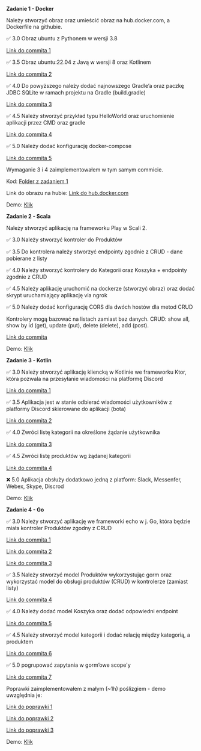 **Zadanie 1 - Docker** 

Należy stworzyć obraz oraz umieścić obraz na hub.docker.com, a Dockerfile na githubie.

:white_check_mark: 3.0 Obraz ubuntu z Pythonem w wersji 3.8

[Link do commita 1](https://github.com/piotrklosowski96/ebiznes24/commit/2b35f165f9da2ce5ddc699f3bbe7a52da2ab83f0)

:white_check_mark: 3.5 Obraz ubuntu:22.04 z Javą w wersji 8 oraz Kotlinem

[Link do commita 2](https://github.com/piotrklosowski96/ebiznes24/commit/113587773f0732bb8b2552ba20e6b8300f89374f)

:white_check_mark: 4.0 Do powyższego należy dodać najnowszego Gradle’a oraz paczkę JDBC SQLite w ramach projektu na Gradle (build.gradle)

[Link do commita 3](https://github.com/piotrklosowski96/ebiznes24/commit/27f71e4fe35166da59bc861eafee10251e0eef23)

:white_check_mark: 4.5 Należy stworzyć przykład typu HelloWorld oraz uruchomienie aplikacji przez CMD oraz gradle

[Link do commita 4](https://github.com/piotrklosowski96/ebiznes24/commit/27f71e4fe35166da59bc861eafee10251e0eef23)

:white_check_mark: 5.0 Należy dodać konfigurację docker-compose

[Link do commita 5](https://github.com/piotrklosowski96/ebiznes24/commit/f6a73d980895a7ed98a23d1b793eee4a8a591748)

Wymaganie 3 i 4 zaimplementowałem w tym samym commicie.

Kod: [Folder z zadaniem 1](https://github.com/piotrklosowski96/ebiznes24/tree/master/Zadanie%201%20-%20Docker)

Link do obrazu na hubie: [Link do hub.docker.com](https://hub.docker.com/layers/piotrklosowski/ebiznes24/latest/images/sha256-8bb50a142475e4689a0c86ad12058ca7a402c434abe0680c84d5aa485d871e13?context=repo)

Demo: [Klik](https://github.com/piotrklosowski96/ebiznes24/tree/master/Zadanie%201%20-%20Docker/demo)



**Zadanie 2 - Scala**

Należy stworzyć aplikację na frameworku Play w Scali 2.

:white_check_mark: 3.0 Należy stworzyć kontroler do Produktów

:white_check_mark: 3.5 Do kontrolera należy stworzyć endpointy zgodnie z CRUD - dane pobierane z listy

:white_check_mark: 4.0 Należy stworzyć kontrolery do Kategorii oraz Koszyka + endpointy zgodnie z CRUD

:white_check_mark: 4.5 Należy aplikację uruchomić na dockerze (stworzyć obraz) oraz dodać skrypt uruchamiający aplikację via ngrok

:white_check_mark: 5.0 Należy dodać konfigurację CORS dla dwóch hostów dla metod CRUD

Kontrolery mogą bazować na listach zamiast baz danych. CRUD: show all, show by id (get), update (put), delete (delete), add (post).

[Link do commita](https://github.com/piotrklosowski96/ebiznes24/commit/e8aea0089a062fcf5bb83e045af60f784c23ab40)

Demo: [Klik](https://github.com/piotrklosowski96/ebiznes24/tree/master/Zadanie%202%20-%20Scala/demo)



**Zadanie 3 - Kotlin**

:white_check_mark: 3.0 Należy stworzyć aplikację kliencką w Kotlinie we frameworku Ktor, która pozwala na przesyłanie wiadomości na platformę Discord

[Link do commita 1](https://github.com/piotrklosowski96/ebiznes24/tree/ae3e95cd7bff8bf824224ada347b649455e25048)

:white_check_mark: 3.5 Aplikacja jest w stanie odbierać wiadomości użytkowników z platformy Discord skierowane do aplikacji (bota)

[Link do commita 2](https://github.com/piotrklosowski96/ebiznes24/tree/22f648974e2257afdb7f7fab183fd63a0d95eec7)

:white_check_mark: 4.0 Zwróci listę kategorii na określone żądanie użytkownika

[Link do commita 3](https://github.com/piotrklosowski96/ebiznes24/tree/98834633f8ba694cbcacb5adcbf157dcc5b334b1)

:white_check_mark: 4.5 Zwróci listę produktów wg żądanej kategorii

[Link do commita 4](https://github.com/piotrklosowski96/ebiznes24/tree/98834633f8ba694cbcacb5adcbf157dcc5b334b1)

:x: 5.0 Aplikacja obsłuży dodatkowo jedną z platform: Slack, Messenfer, Webex, Skype, Discrod

Demo: [Klik](https://github.com/piotrklosowski96/ebiznes24/tree/57d010221659d4e1765f5dd414734715ca02e99d/Zadanie%203%20-%20Kotlin/demo)



**Zadanie 4 - Go**

:white_check_mark: 3.0 Należy stworzyć aplikację we frameworki echo w j. Go, która będzie miała kontroler Produktów zgodny z CRUD

[Link do commita 1](https://github.com/piotrklosowski96/ebiznes24/tree/130b2e018c8ea73e18f99667d79701aa70778eaa)

[Link do commita 2](https://github.com/piotrklosowski96/ebiznes24/tree/fae3bce2e73016079773a668544b10975db1b6b8)

[Link do commita 3](https://github.com/piotrklosowski96/ebiznes24/tree/e987095ac632c630a012e9987bb1f6eee2699537)

:white_check_mark: 3.5 Należy stworzyć model Produktów wykorzystując gorm oraz wykorzystać model do obsługi produktów (CRUD) w kontrolerze (zamiast listy)

[Link do commita 4](https://github.com/piotrklosowski96/ebiznes24/tree/e1b12ad438a2b19d8c405d1753c403720f054f1c)

:white_check_mark: 4.0 Należy dodać model Koszyka oraz dodać odpowiedni endpoint

[Link do commita 5](https://github.com/piotrklosowski96/ebiznes24/tree/2b7e6bbc5857d983986f504b7e69573bb4d638b2)

:white_check_mark: 4.5 Należy stworzyć model kategorii i dodać relację między kategorią, a produktem

[Link do commita 6](https://github.com/piotrklosowski96/ebiznes24/tree/e7f2e8b48c640c105dd41a37357d33d28bb42cfd)

:white_check_mark: 5.0 pogrupować zapytania w gorm’owe scope'y

[Link do commita 7](https://github.com/piotrklosowski96/ebiznes24/tree/185d7f0979d6a6d41452881e05f54d412aa528eb)

Poprawki zaimplementowałem z małym (~1h) poślizgiem - demo uwzględnia je:

[Link do poprawki 1](https://github.com/piotrklosowski96/ebiznes24/tree/0bac0f2d200f28ebe8d646751638c7a99746f973)

[Link do poprawki 2](https://github.com/piotrklosowski96/ebiznes24/tree/92bdb5c28eb894ad9118d7b7de6cc654097ceb66)

[Link do poprawki 3](https://github.com/piotrklosowski96/ebiznes24/tree/c9e272e2845f52cb24d74fd24ba46149a1e8f0ba)

Demo: [Klik](https://github.com/piotrklosowski96/ebiznes24/tree/57d010221659d4e1765f5dd414734715ca02e99d/Zadanie%204%20-%20Go/demo)
